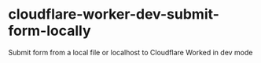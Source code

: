 # cloudflare-worker-dev-submit-form-locally
Submit form from a local file or localhost to Cloudflare Worked in dev mode
